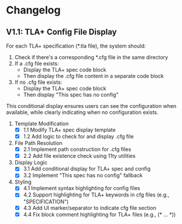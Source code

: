 # Changelog

## V1.1: TLA+ Config File Display

For each TLA+ specification (*.tla file), the system should:

1. Check if there's a corresponding *.cfg file in the same directory
2. If a .cfg file exists:
   - Display the TLA+ spec code block
   - Then display the .cfg file content in a separate code block
3. If no .cfg file exists:
   - Display the TLA+ spec code block
   - Then display "This spec has no config"

This conditional display ensures users can see the configuration when available, while clearly indicating when no configuration exists.

1. Template Modification
   - [x] 1.1 Modify TLA+ spec display template
   - [x] 1.2 Add logic to check for and display .cfg file

2. File Path Resolution
   - [x] 2.1 Implement path construction for .cfg files
   - [x] 2.2 Add file existence check using 11ty utilities

3. Display Logic
   - [x] 3.1 Add conditional display for TLA+ spec and config
   - [x] 3.2 Implement "This spec has no config" fallback

4. Styling
   - [x] 4.1 Implement syntax highlighting for config files
   - [x] 4.2 Support highlighting for TLA+ keywords in cfg files (e.g., "SPECIFICATION")
   - [x] 4.3 Add UI marker/separator to indicate cfg file section
   - [x] 4.4 Fix block comment highlighting for TLA+ files (e.g., (* ... *)) 